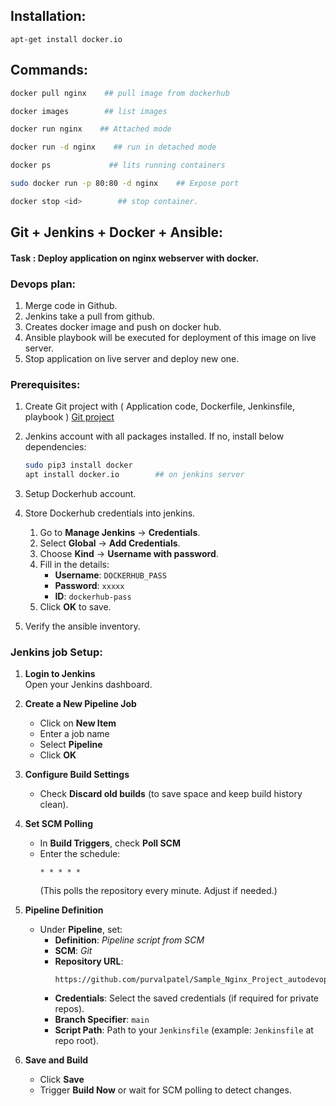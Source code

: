 Installation:
-------------

`apt-get install docker.io`

Commands:
---------
```bash
docker pull nginx    ## pull image from dockerhub

docker images        ## list images

docker run nginx    ## Attached mode

docker run -d nginx    ## run in detached mode

docker ps             ## lits running containers

sudo docker run -p 80:80 -d nginx    ## Expose port

docker stop <id>        ## stop container.
```

Git + Jenkins + Docker + Ansible:
---------------------------------
#### Task : Deploy application on nginx webserver with docker.

### Devops plan:
1. Merge code in Github.
2. Jenkins take a pull from github.
3. Creates docker image and push on docker hub.
4. Ansible playbook will be executed for deployment of this image on live server.
5. Stop application on live server and deploy new one.

### Prerequisites:
1. Create Git project with ( Application code, Dockerfile, Jenkinsfile, playbook )
    [Git project](https://github.com/purvalpatel/Sample_Nginx_Project_autodevops)
   
2. Jenkins account with all packages installed.
   If no, install below dependencies:
    ```bash
    sudo pip3 install docker
    apt install docker.io        ## on jenkins server
    ```
   
4. Setup Dockerhub account.
5. Store Dockerhub credentials into jenkins.
    1. Go to **Manage Jenkins** → **Credentials**.
    2. Select **Global** → **Add Credentials**.
    3. Choose **Kind** → **Username with password**.
    4. Fill in the details:
       - **Username**: `DOCKERHUB_PASS`
       - **Password**: `xxxxx`
       - **ID**: `dockerhub-pass`
    5. Click **OK** to save.

6. Verify the ansible inventory.
   
### Jenkins job Setup:
1. **Login to Jenkins**  
   Open your Jenkins dashboard.

2. **Create a New Pipeline Job**  
   - Click on **New Item**  
   - Enter a job name  
   - Select **Pipeline**  
   - Click **OK**

3. **Configure Build Settings**  
   - Check **Discard old builds** (to save space and keep build history clean).

4. **Set SCM Polling**  
   - In **Build Triggers**, check **Poll SCM**  
   - Enter the schedule:  
     ```
     * * * * *
     ```
     (This polls the repository every minute. Adjust if needed.)

5. **Pipeline Definition**  
   - Under **Pipeline**, set:
     - **Definition**: *Pipeline script from SCM*  
     - **SCM**: *Git*  
     - **Repository URL**:  
       ```
       https://github.com/purvalpatel/Sample_Nginx_Project_autodevops.git
       ```
     - **Credentials**: Select the saved credentials (if required for private repos).  
     - **Branch Specifier**: `main`  
     - **Script Path**: Path to your `Jenkinsfile` (example: `Jenkinsfile` at repo root).

6. **Save and Build**  
   - Click **Save**  
   - Trigger **Build Now** or wait for SCM polling to detect changes.
